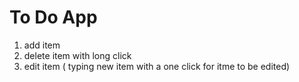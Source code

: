 # To Do App

1. add item
2. delete item with long click
3. edit item ( typing new item with a one click for itme to be edited)
